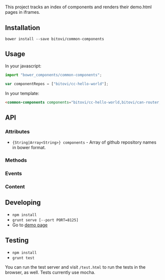 # <common-components>

This project tracks an index of components and renders their demo.html
pages in iframes.

## Installation

`bower install --save bitovi/common-components`

## Usage

In your javascript:

```js
import "bower_components/common-components";

var componentRepos = ["bitovi/cc-hello-world"];
```

In your template:

```html
<common-components components="bitovi/cc-hello-world,bitovi/can-router,bitovi/can-router-route"></common-components>
```

## API

### Attributes

* `{String|Array<String>} components` - Array of github repository names in bower format.

### Methods


### Events


### Content

## Developing

* `npm install`
* `grunt serve [--port PORT=8125]`
* Go to [demo page](http://localhost:8125)

## Testing

* `npm install`
* `grunt test`

You can run the test server and visit `/test.html` to run the tests in the
browser, as well. Tests currently use mocha.

